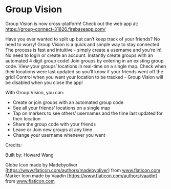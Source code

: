 # Group Vision

Group Vision is now cross-platform! Check out the web app at: https://group-connect-31826.firebaseapp.com/

Have you ever wanted to split up but can’t keep track of your friends? No need to worry! Group Vision is a quick and simple way to stay connected. The process is fast and intuitive - simply create a username and you’re in! No need to login or create an account. Instantly create groups with an automated 4 digit group code! Join groups by entering in an existing group code. View your groups’ locations in real-time on a single map. Check when their locations were last updated so you’ll know if your friends went off the grid! Control when you want your location to be tracked - Group Vision will be disabled when you close the app!

With Group Vision, you can:
- Create or join groups with an automated group code
- See all your friends’ locations on a single map
- Tap on markers to see others’ usernames and the time last updated for their location
- Share the group code with your friends
- Leave or Join new groups at any time
- Change your username whenever you want


Credits:

Built by: Howard Wang

Globe Icon made by Madebyoliver [https://www.flaticon.com/authors/madebyoliver] from www.flaticon.com
Marker Icon made by Vaadin [https://www.flaticon.com/authors/vaadin] from www.flaticon.com



